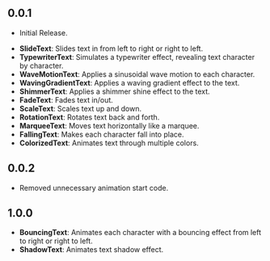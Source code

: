 ## 0.0.1

- Initial Release.
* **SlideText**: Slides text in from left to right or right to left.
* **TypewriterText**: Simulates a typewriter effect, revealing text character by character.
* **WaveMotionText**: Applies a sinusoidal wave motion to each character.
* **WavingGradientText**: Applies a waving gradient effect to the text.
* **ShimmerText**: Applies a shimmer shine effect to the text.
* **FadeText**: Fades text in/out.
* **ScaleText**: Scales text up and down.
* **RotationText**: Rotates text back and forth.
* **MarqueeText**: Moves text horizontally like a marquee.
* **FallingText**: Makes each character fall into place.
* **ColorizedText**: Animates text through multiple colors.

## 0.0.2

- Removed unnecessary animation start code.

## 1.0.0

* **BouncingText**: Animates each character with a bouncing effect from left to right or right to left.
* **ShadowText**: Animates text shadow effect.
